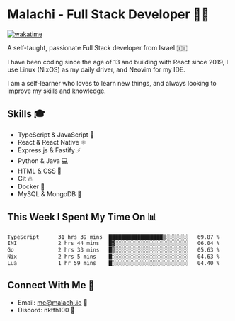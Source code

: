 # Malachi - Full Stack Developer 🚀🔥
[![wakatime](https://wakatime.com/badge/user/112ec769-e669-4b78-a46f-cf4343930741.svg)](https://wakatime.com/@112ec769-e669-4b78-a46f-cf4343930741)

A self-taught, passionate Full Stack developer from Israel 🇮🇱

I have been coding since the age of 13 and building with React since 2019, I use Linux (NixOS) as my daily driver, and Neovim for my IDE.

I am a self-learner who loves to learn new things, and always looking to improve my skills and knowledge.

## Skills 🎓
- TypeScript & JavaScript 💎
- React & React Native ⚛️
- Express.js & Fastify ⚡️
- Python & Java 💻
- HTML & CSS 🎨
- Git 🔥
- Docker 🐳
- MySQL & MongoDB 💾

## This Week I Spent My Time On 📊
<!--START_SECTION:waka-->

```txt
TypeScript      31 hrs 39 mins  █████████████████▒░░░░░░░   69.87 %
INI             2 hrs 44 mins   █▓░░░░░░░░░░░░░░░░░░░░░░░   06.04 %
Go              2 hrs 33 mins   █▒░░░░░░░░░░░░░░░░░░░░░░░   05.63 %
Nix             2 hrs 5 mins    █░░░░░░░░░░░░░░░░░░░░░░░░   04.63 %
Lua             1 hr 59 mins    █░░░░░░░░░░░░░░░░░░░░░░░░   04.40 %
```

<!--END_SECTION:waka-->


## Connect With Me 📱
- Email: me@malachi.io 📧
- Discord: nktfh100 👾

